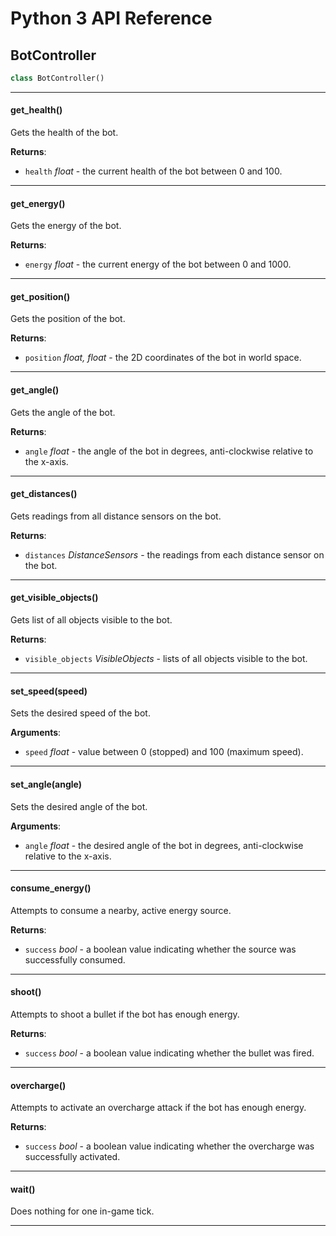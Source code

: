 <a name="bot_api"></a>
# Python 3 API Reference

<a name="bot_api.BotController"></a>
## BotController

```python
class BotController()
```

---

<a name="bot_api.BotController.get_health"></a>
#### get\_health()

Gets the health of the bot.

**Returns**:

- `health` _float_ - the current health of the bot between 0 and 100.

---

<a name="bot_api.BotController.get_energy"></a>
#### get\_energy()

Gets the energy of the bot.

**Returns**:

- `energy` _float_ - the current energy of the bot between 0 and 1000.

---

<a name="bot_api.BotController.get_position"></a>
#### get\_position()

Gets the position of the bot.

**Returns**:

- `position` _float, float_ - the 2D coordinates of the bot in world space.

---

<a name="bot_api.BotController.get_angle"></a>
#### get\_angle()

Gets the angle of the bot.

**Returns**:

- `angle` _float_ - the angle of the bot in degrees, anti-clockwise relative to the x-axis.

---

<a name="bot_api.BotController.get_distances"></a>
#### get\_distances()

Gets readings from all distance sensors on the bot.

**Returns**:

- `distances` _DistanceSensors_ - the readings from each distance sensor on the bot.

---

<a name="bot_api.BotController.get_visible_objects"></a>
#### get\_visible\_objects()

Gets list of all objects visible to the bot.

**Returns**:

- `visible_objects` _VisibleObjects_ - lists of all objects visible to the bot.
---
<a name="bot_api.BotController.set_speed"></a>
#### set\_speed(speed)

Sets the desired speed of the bot.

**Arguments**:

- `speed` _float_ - value between 0 (stopped) and 100 (maximum speed).

---

<a name="bot_api.BotController.set_angle"></a>
#### set\_angle(angle)

Sets the desired angle of the bot.

**Arguments**:

- `angle` _float_ - the desired angle of the bot in degrees, anti-clockwise relative to the x-axis.

---

<a name="bot_api.BotController.consume_energy"></a>
#### consume\_energy()

Attempts to consume a nearby, active energy source.

**Returns**:

- `success` _bool_ - a boolean value indicating whether the source was successfully consumed.

---

<a name="bot_api.BotController.shoot"></a>
#### shoot()

Attempts to shoot a bullet if the bot has enough energy.

**Returns**:

- `success` _bool_ - a boolean value indicating whether the bullet was fired.

---

<a name="bot_api.BotController.overcharge"></a>
#### overcharge()

Attempts to activate an overcharge attack if the bot has enough energy.

**Returns**:

- `success` _bool_ - a boolean value indicating whether the overcharge was successfully activated.

---

<a name="bot_api.BotController.wait"></a>
#### wait()

Does nothing for one in-game tick.

---
